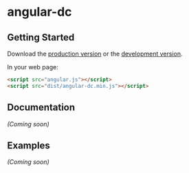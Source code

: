 # angular-dc



## Getting Started

Download the [production version][min] or the [development version][max].

[min]: https://raw.github.com/TomNeyland/angular-dc/master/dist/angular-dc.min.js
[max]: https://raw.github.com/TomNeyland/angular-dc/master/dist/angular-dc.js

In your web page:

```html
<script src="angular.js"></script>
<script src="dist/angular-dc.min.js"></script>
```

## Documentation
_(Coming soon)_

## Examples
_(Coming soon)_

